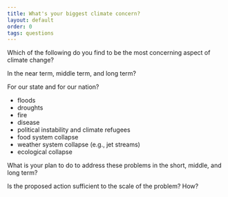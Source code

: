 ```yaml
---
title: What's your biggest climate concern?
layout: default
order: 0
tags: questions
---
```


Which of the following do you find to be the most concerning aspect of
climate change?

In the near term, middle term, and long term?

For our state and for our nation?

- floods
- droughts
- fire
- disease
- political instability and climate refugees
- food system collapse
- weather system collapse (e.g., jet streams)
- ecological collapse

What is your plan to do to address these problems in the short,
middle, and long term?

Is the proposed action sufficient to the scale of the problem?  How?
